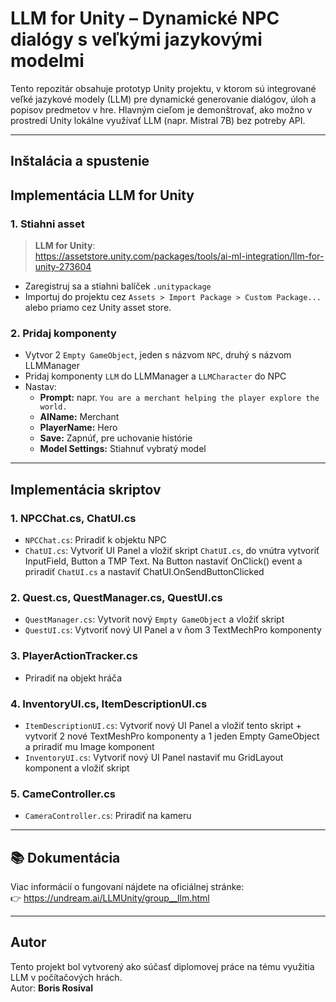 
# LLM for Unity – Dynamické NPC dialógy s veľkými jazykovými modelmi

Tento repozitár obsahuje prototyp Unity projektu, v ktorom sú integrované veľké jazykové modely (LLM) pre dynamické generovanie dialógov, úloh a popisov predmetov v hre. Hlavným cieľom je demonštrovať, ako možno v prostredí Unity lokálne využívať LLM (napr. Mistral 7B) bez potreby API.

---

## Inštalácia a spustenie

## Implementácia LLM for Unity

### 1. Stiahni asset

> **LLM for Unity**:  
> https://assetstore.unity.com/packages/tools/ai-ml-integration/llm-for-unity-273604

- Zaregistruj sa a stiahni balíček `.unitypackage`
- Importuj do projektu cez `Assets > Import Package > Custom Package...` alebo priamo cez Unity asset store.

### 2. Pridaj komponenty

- Vytvor 2 `Empty GameObject`, jeden s názvom `NPC`, druhý s názvom LLMManager
- Pridaj komponenty `LLM` do LLMManager a `LLMCharacter` do NPC
- Nastav:
  - **Prompt:** napr. `You are a merchant helping the player explore the world.`
  - **AIName:** Merchant
  - **PlayerName:** Hero
  - **Save:** Zapnúť, pre uchovanie histórie
  - **Model Settings:** Stiahnuť vybratý model

---

## Implementácia skriptov

### 1. NPCChat.cs, ChatUI.cs

- `NPCChat.cs`: Priradiť k objektu NPC
- `ChatUI.cs`: Vytvoriť UI Panel a vložiť skript `ChatUI.cs`, do vnútra vytvoriť InputField, Button a TMP Text. Na Button nastaviť OnClick() event a priradiť `ChatUI.cs` a nastaviť ChatUI.OnSendButtonClicked

### 2. Quest.cs, QuestManager.cs, QuestUI.cs

- `QuestManager.cs`: Vytvorit nový `Empty GameObject` a vložiť skript
- `QuestUI.cs`: Vytvoriť nový UI Panel a v ňom 3 TextMechPro komponenty

### 3. PlayerActionTracker.cs

- Priradiť na objekt hráča

### 4. InventoryUI.cs, ItemDescriptionUI.cs

- `ItemDescriptionUI.cs`: Vytvoriť nový UI Panel a vložiť tento skript + vytvoriť 2 nové TextMeshPro komponenty a 1 jeden Empty GameObject a priradiť mu Image komponent
- `InventoryUI.cs`: Vytvoriť nový UI Panel nastaviť mu GridLayout komponent a vložiť skript

### 5. CameController.cs

- `CameraController.cs`: Priradiť na kameru

---

## 📚 Dokumentácia

Viac informácií o fungovaní nájdete na oficiálnej stránke:  
👉 https://undream.ai/LLMUnity/group__llm.html

---

## Autor

Tento projekt bol vytvorený ako súčasť diplomovej práce na tému využitia LLM v počítačových hrách.  
Autor: **Boris Rosival**

